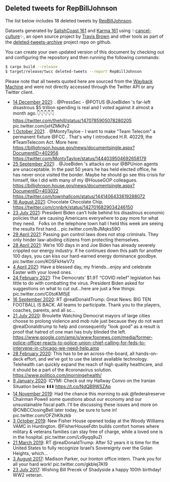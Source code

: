 ## Deleted tweets for RepBillJohnson

The list below includes 18 deleted tweets by
[RepBillJohnson](https://twitter.com/RepBillJohnson).



Datasets generated by [SalishCoast 161](https://twitter.com/SalishCoastA) and [Karma 161](https://twitter.com/KarmaOneSixOne)
using ✨[cancel-culture](https://github.com/travisbrown/cancel-culture)✨, an open source project by [Travis Brown](https://twitter.com/travisbrown) 
and other tools as part of the [deleted-tweets-archive](https://github.com/salcoast/deleted-tweets-archive/) project repo on github.

You can create your own updated version of this document by checking out and configuring the
repository and then running the following commands:

```bash
$ cargo build --release
$ target/release/twcc deleted-tweets --report RepBillJohnson
```

Please note that all tweets quoted here are sourced from the
[Wayback Machine](https://web.archive.org) and were not directly accessed through the Twitter API or
any Twitter client.

* [14 December 2021](https://web.archive.org/web/20211214184000/https://twitter.com/RepBillJohnson/status/1470825876333998086): . @PressSec  -  @POTUS   @JoeBiden 's far-left disastrous $5 trillion spending is real and I voted against it almost a month ago.👇👇👇👇👇  https://twitter.com/thehill/status/1470785905078280205  pic.twitter.com/jxHZMklfv2
* [ 1 October 2021](https://web.archive.org/web/20211001211555/https://twitter.com/RepBillJohnson/status/1444048433363537920): . @MontyTayloe  - I want to make "Team Telecom" a permanent fixture  @FCC . That's why I introduced H.R. 40229, the  #TeamTelecom  Act.   More here:   https://billjohnson.house.gov/news/documentsingle.aspx?DocumentID=402956  https://twitter.com/MontyTayloe/status/1444039504692658179
* [25 September 2021](https://web.archive.org/web/20210925001420/https://twitter.com/RepBillJohnson/status/1441556581129326592): . @JoeBiden 's attacks on our  @BPUnion  agents are unacceptable. In the past 50 years he has held elected office, he has never once visited the border. Maybe he should go see this crisis for himself, like I did with many of my  @HouseGOP  colleagues.    https://billjohnson.house.gov/news/documentsingle.aspx?DocumentID=403022  https://twitter.com/townhallcom/status/1441406433619288072
* [16 August 2021](https://web.archive.org/web/20210816144252/https://twitter.com/RepBillJohnson/status/1427279651269922816): Chocolate Chocolate Chip. https://twitter.com/cnnbrk/status/1427016829034246150
* [23 July 2021](https://web.archive.org/web/20210723182606/https://twitter.com/RepBillJohnson/status/1418620406559293441): President Biden can’t hide behind his disastrous economic policies that are causing Americans everywhere to pay more for what they need.   Folks on the telephone town hall I held this week are seeing the results first hand… pic.twitter.com/lbJMqks59O
* [29 April 2021](https://web.archive.org/web/20210429020658/https://twitter.com/RepBillJohnson/status/1387589052732432388): Passing gun control laws does not stop criminals.   They only hinder law-abiding citizens from protecting themselves.
* [28 April 2021](https://web.archive.org/web/20210428210310/https://twitter.com/RepBillJohnson/status/1387512642982526976): We’re 100 days in and Joe Biden has already severely crippled our energy industry.   If he continues down this path for another 100 days, you can kiss our hard-earned energy dominance goodbye. pic.twitter.com/KOSFkHwV7z
* [ 4 April 2021](https://web.archive.org/web/20210404170457/https://twitter.com/RepBillJohnson/status/1378755330260221952): Have a blessed day, my friends…enjoy and celebrate Easter with your loved ones.
* [24 February 2021](https://web.archive.org/web/20210224210956/https://twitter.com/RepBillJohnson/status/1364683965639049216): The Democrats’ $1.9T “COVID relief” legislation has little to do with combatting the virus. President Biden asked for suggestions on what to cut out…here are just a few things: pic.twitter.com/C0toKMl5jE
* [16 September 2020](https://web.archive.org/web/20200916140813/https://twitter.com/RepBillJohnson/status/1306233432712773632): RT @realDonaldTrump: Great News: BIG TEN FOOTBALL IS BACK. All teams to participate. Thank you to the players, coaches, parents, and all sc…
* [21 July 2020](https://web.archive.org/web/20200721203041/https://twitter.com/RepBillJohnson/status/1285649055666905088): Broulette Watching Democrat mayors of large cities choose to prolong violence and mob rule just because they do not want  @realDonaldtrump  to help and consequently ”look good” as a result is proof that hatred of one man has truly blinded the left. https://www.google.com/amp/s/www.foxnews.com/media/former-police-officer-reacts-to-police-union-chief-calling-for-feds-to-intervene-in-chicago-we-need-help.amp
* [28 February 2020](https://web.archive.org/web/20200228180406/https://twitter.com/RepBillJohnson/status/1233450293817487365): This has to be an across-the-board, all hands-on-deck effort, and we’ve got to use the latest available technology. Telehealth can quickly expand the reach of high quality healthcare, and it should be a part of the  #coronavirus  solution. https://www.politico.com/morningehealth/
* [ 9 January 2020](https://web.archive.org/web/20200109211513/https://twitter.com/RepBillJohnson/status/1215381536540971008): ICYMI: Check out my Hallway Convo on the Iranian Situation below ⬇️⬇️⬇️  https://t.co/NdQB9WSZAp
* [14 November 2019](https://web.archive.org/web/20191114164624/https://twitter.com/RepBillJohnson/status/1195014504322609152): Had the chance this morning to ask  @federalreserve  Chairman Powell some questions about our economy and our unsustainable fiscal path. I'll be discussing these issues and more on  @CNBCClosingBell  later today, be sure to tune in! pic.twitter.com/OFZhKIkzkb
* [ 3 October 2019](https://web.archive.org/web/20191003220715/https://twitter.com/RepBillJohnson/status/1179877987199655936): New Fisher House opened today at the Woody Williams VAMC in Huntington.  @FisherHouseFdtn  builds comfort homes where military & veterans families can stay free of charge, while a loved one is in the hospital. pic.twitter.com/Lv9yqq9uZI
* [21 March 2019](https://web.archive.org/web/20190321223620/https://twitter.com/RepBillJohnson/status/1108859917736337408): RT @realDonaldTrump: After 52 years it is time for the United States to fully recognize Israel’s Sovereignty over the Golan Heights, which…
* [ 3 August 2017](https://web.archive.org/web/20170803144953/https://twitter.com/RepBillJohnson/status/893121747796578304): Madison Parker, our Ironton office intern. Thank you for all your hard work! pic.twitter.com/gkblej7A19
* [23 July 2017](https://web.archive.org/web/20170723012216/https://twitter.com/RepBillJohnson/status/888932240494923777): Wishing Bill Precek of Shadyside a happy 100th birthday! WW2 veteran.
